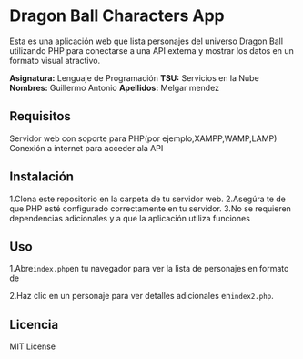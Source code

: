 # Dragon Ball Characters App
Esta es una aplicación web que lista personajes del universo Dragon Ball utilizando PHP para conectarse a una API externa y mostrar los datos en un formato visual atractivo.

**Asignatura:** Lenguaje de Programación
**TSU:**        Servicios en la Nube
**Nombres:**    Guillermo Antonio
**Apellidos:**  Melgar mendez

## Requisitos

Servidor web con soporte para PHP(por ejemplo,XAMPP,WAMP,LAMP)
Conexión a internet para acceder ala API

## Instalación

1.Clona este repositorio en la carpeta de tu servidor web.
2.Asegúra te de que PHP esté configurado correctamente en tu servidor.
3.No se requieren dependencias adicionales y a que la aplicación utiliza funciones 

## Uso

1.Abre`index.php`en tu navegador para ver la lista de personajes en formato de

2.Haz clic en un personaje para ver detalles adicionales en`index2.php`.

## Licencia
MIT License





